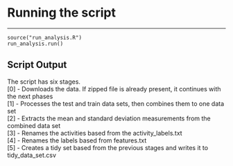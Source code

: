 # Running the script
---
`source("run_analysis.R")`  
`run_analysis.run()`

## Script Output
The script has six stages.  
[0] - Downloads the data. If zipped file is already present, it continues with the next phases  
[1] - Processes the test and train data sets, then combines them to one data set  
[2] - Extracts the mean and standard deviation measurements from the combined data set  
[3] - Renames the activities based from the activity_labels.txt  
[4] - Renames the labels based from features.txt  
[5] - Creates a tidy set based from the previous stages and writes it to tidy_data_set.csv  

